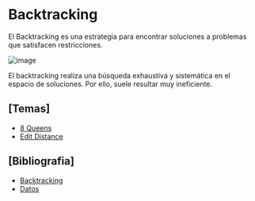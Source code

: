 # Backtracking

El Backtracking es una estrategia para encontrar soluciones a problemas que satisfacen restricciones.

![image](https://user-images.githubusercontent.com/80707476/130377750-f4830283-cc70-4dde-b3ac-08e0921abc45.png)

El backtracking realiza una búsqueda exhaustiva y sistemática en el espacio de soluciones. Por ello, suele resultar muy ineficiente.

## [Temas]
- [8 Queens](https://github.com/Cami7102/Algoritmica-2/blob/main/algoritmos/Seguimiento%20posterior/8-Queens.cpp)
- [Edit Distance](https://github.com/Cami7102/Algoritmica-2/blob/main/algoritmos/Seguimiento%20posterior/edit_distance_B)

## [Bibliografia]
- [Backtracking](https://es.wikipedia.org/wiki/Vuelta_atr%C3%A1s)
- [Datos](http://dis.um.es/~nmarin/transparencias-backtracking-AED-II.pdf)
